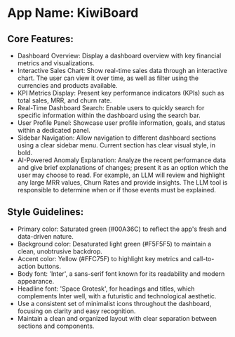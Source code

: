 # **App Name**: KiwiBoard

## Core Features:

- Dashboard Overview: Display a dashboard overview with key financial metrics and visualizations.
- Interactive Sales Chart: Show real-time sales data through an interactive chart. The user can view it over time, as well as filter using the currencies and products available.
- KPI Metrics Display: Present key performance indicators (KPIs) such as total sales, MRR, and churn rate.
- Real-Time Dashboard Search: Enable users to quickly search for specific information within the dashboard using the search bar.
- User Profile Panel: Showcase user profile information, goals, and status within a dedicated panel.
- Sidebar Navigation: Allow navigation to different dashboard sections using a clear sidebar menu. Current section has clear visual style, in bold.
- AI-Powered Anomaly Explanation: Analyze the recent performance data and give brief explanations of changes; present it as an option which the user may choose to read. For example, an LLM will review and highlight any large MRR values, Churn Rates and provide insights. The LLM tool is responsible to determine when or if those events must be explained.

## Style Guidelines:

- Primary color: Saturated green (#00A36C) to reflect the app's fresh and data-driven nature.
- Background color: Desaturated light green (#F5F5F5) to maintain a clean, unobtrusive backdrop.
- Accent color: Yellow (#FFC75F) to highlight key metrics and call-to-action buttons.
- Body font: 'Inter', a sans-serif font known for its readability and modern appearance.
- Headline font: 'Space Grotesk', for headings and titles, which complements Inter well, with a futuristic and technological aesthetic.
- Use a consistent set of minimalist icons throughout the dashboard, focusing on clarity and easy recognition.
- Maintain a clean and organized layout with clear separation between sections and components.